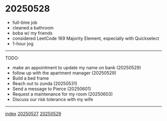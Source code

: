 <head><meta name="viewport" content="width=device-width, initial-scale=1.0, user-scalable=yes" /><meta charset="UTF-8"></head>

# 20250528

- full-time job
- cleaned a bathroom
- boba w/ my friends
- considered LeetCode 169 Majority Element, especially with Quickselect
- 1-hour jog

---

TODO:

- make an appointment to update my name on bank (20250529)
- follow up with the apartment manager (20250529)
- Build a bed frame
- Reach out to zunda (20250531)
- Send a message to Pierce (20250601)
- Request a maintenance for my room (20250603)
- Discuss our risk tolerance with my wife

---

[index](../../index.html)
[20250527](20250527.html)
[20250529](20250529.html)
